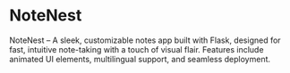 # NoteNest
NoteNest – A sleek, customizable notes app built with Flask, designed for fast, intuitive note-taking with a touch of visual flair. Features include animated UI elements, multilingual support, and seamless deployment.
